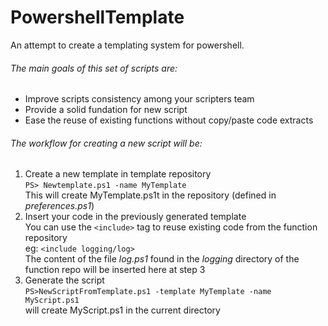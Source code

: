 # PowershellTemplate
An attempt to create a templating system for powershell. 

###### The main goals of this set of scripts are:
- Improve scripts consistency among your scripters team
- Provide a solid fundation for new script
- Ease the reuse of existing functions without copy/paste code extracts

###### The workflow for creating a new script will be:
1. Create a new template in template repository  
  `PS> Newtemplate.ps1 -name MyTemplate`  
  This will create MyTemplate.ps1t in the repository (defined in *preferences.ps1*)
2. Insert your code in the previously generated template  
  You can use the `<include>` tag to reuse existing code from the function repository  
  eg: `<include logging/log>`  
  The content of the file *log.ps1* found in the *logging* directory of the function repo will be inserted here at step 3
3. Generate the script  
  `PS>NewScriptFromTemplate.ps1 -template MyTemplate -name MyScript.ps1`  
  will create MyScript.ps1 in the current directory
